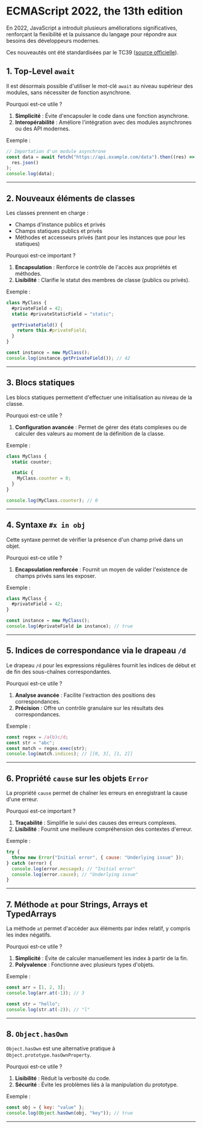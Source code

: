 # ECMAScript 2022, the 13th edition

En 2022, JavaScript a introduit plusieurs améliorations significatives, renforçant la flexibilité et la puissance du langage pour répondre aux besoins des développeurs modernes.

Ces nouveautés ont été standardisées par le TC39 ([source officielle](https://tc39.es/ecma262/)).

## 1. Top-Level `await`

Il est désormais possible d'utiliser le mot-clé `await` au niveau supérieur des modules, sans nécessiter de fonction asynchrone.

Pourquoi est-ce utile ?

1. **Simplicité** : Évite d'encapsuler le code dans une fonction asynchrone.
2. **Interopérabilité** : Améliore l'intégration avec des modules asynchrones ou des API modernes.

Exemple :

```javascript
// Importation d'un module asynchrone
const data = await fetch("https://api.example.com/data").then((res) =>
  res.json()
);
console.log(data);
```

---

## 2. Nouveaux éléments de classes

Les classes prennent en charge :

- Champs d'instance publics et privés
- Champs statiques publics et privés
- Méthodes et accesseurs privés (tant pour les instances que pour les statiques)

Pourquoi est-ce important ?

1. **Encapsulation** : Renforce le contrôle de l'accès aux propriétés et méthodes.
2. **Lisibilité** : Clarifie le statut des membres de classe (publics ou privés).

Exemple :

```javascript
class MyClass {
  #privateField = 42;
  static #privateStaticField = "static";

  getPrivateField() {
    return this.#privateField;
  }
}

const instance = new MyClass();
console.log(instance.getPrivateField()); // 42
```

---

## 3. Blocs statiques

Les blocs statiques permettent d'effectuer une initialisation au niveau de la classe.

Pourquoi est-ce utile ?

1. **Configuration avancée** : Permet de gérer des états complexes ou de calculer des valeurs au moment de la définition de la classe.

Exemple :

```javascript
class MyClass {
  static counter;

  static {
    MyClass.counter = 0;
  }
}

console.log(MyClass.counter); // 0
```

---

## 4. Syntaxe `#x in obj`

Cette syntaxe permet de vérifier la présence d'un champ privé dans un objet.

Pourquoi est-ce utile ?

1. **Encapsulation renforcée** : Fournit un moyen de valider l'existence de champs privés sans les exposer.

Exemple :

```javascript
class MyClass {
  #privateField = 42;
}

const instance = new MyClass();
console.log(#privateField in instance); // true
```

---

## 5. Indices de correspondance via le drapeau `/d`

Le drapeau `/d` pour les expressions régulières fournit les indices de début et de fin des sous-chaînes correspondantes.

Pourquoi est-ce utile ?

1. **Analyse avancée** : Facilite l'extraction des positions des correspondances.
2. **Précision** : Offre un contrôle granulaire sur les résultats des correspondances.

Exemple :

```javascript
const regex = /a(b)c/d;
const str = "abc";
const match = regex.exec(str);
console.log(match.indices); // [[0, 3], [1, 2]]
```

---

## 6. Propriété `cause` sur les objets `Error`

La propriété `cause` permet de chaîner les erreurs en enregistrant la cause d'une erreur.

Pourquoi est-ce important ?

1. **Traçabilité** : Simplifie le suivi des causes des erreurs complexes.
2. **Lisibilité** : Fournit une meilleure compréhension des contextes d'erreur.

Exemple :

```javascript
try {
  throw new Error("Initial error", { cause: "Underlying issue" });
} catch (error) {
  console.log(error.message); // "Initial error"
  console.log(error.cause); // "Underlying issue"
}
```

---

## 7. Méthode `at` pour Strings, Arrays et TypedArrays

La méthode `at` permet d'accéder aux éléments par index relatif, y compris les index négatifs.

Pourquoi est-ce utile ?

1. **Simplicité** : Évite de calculer manuellement les index à partir de la fin.
2. **Polyvalence** : Fonctionne avec plusieurs types d'objets.

Exemple :

```javascript
const arr = [1, 2, 3];
console.log(arr.at(-1)); // 3

const str = "hello";
console.log(str.at(-2)); // "l"
```

---

## 8. `Object.hasOwn`

`Object.hasOwn` est une alternative pratique à `Object.prototype.hasOwnProperty`.

Pourquoi est-ce utile ?

1. **Lisibilité** : Réduit la verbosité du code.
2. **Sécurité** : Évite les problèmes liés à la manipulation du prototype.

Exemple :

```javascript
const obj = { key: "value" };
console.log(Object.hasOwn(obj, "key")); // true
```

---
